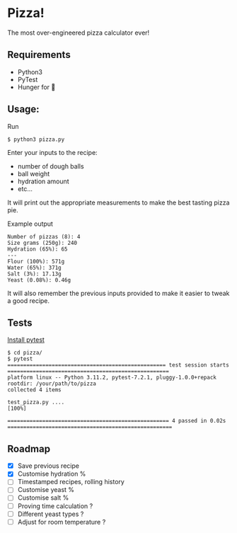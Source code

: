 # Pizza!

The most over-engineered pizza calculator ever!

## Requirements
* Python3
* PyTest
* Hunger for 🍕

## Usage:

Run

```
$ python3 pizza.py
```

Enter your inputs to the recipe:
 * number of dough balls
 * ball weight
 * hydration amount
 * etc...

It will print out the appropriate measurements to make the best tasting pizza pie.

Example output

```
Number of pizzas (8): 4
Size grams (250g): 240
Hydration (65%): 65
---
Flour (100%): 571g
Water (65%): 371g
Salt (3%): 17.13g
Yeast (0.08%): 0.46g
```

It will also remember the previous inputs provided to make it easier to tweak a good recipe.

## Tests

[Install pytest](https://docs.pytest.org/en/7.4.x/getting-started.html#getstarted)
```
$ cd pizza/
$ pytest
================================================== test session starts ===================================================
platform linux -- Python 3.11.2, pytest-7.2.1, pluggy-1.0.0+repack
rootdir: /your/path/to/pizza
collected 4 items                                                                                                        

test_pizza.py ....                                                                                                 [100%]

=================================================== 4 passed in 0.02s ====================================================
```

## Roadmap

- [x] Save previous recipe 
- [x] Customise hydration %
- [ ] Timestamped recipes, rolling history
- [ ] Customise yeast %
- [ ] Customise salt %
- [ ] Proving time calculation ?
- [ ] Different yeast types ?
- [ ] Adjust for room temperature ?
